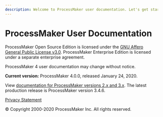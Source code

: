 ```yaml
---
description: Welcome to ProcessMaker user documentation. Let's get started.
---
```


# ProcessMaker User Documentation

ProcessMaker Open Source Edition is licensed under the [GNU Affero General Public License v3.0](https://github.com/ProcessMaker/spark/blob/develop/LICENSE.txt). ProcessMaker Enterprise Edition is licensed under a separate enterprise agreement.

ProcessMaker 4 user documentation may change without notice.

**Current version:** ProcessMaker 4.0.0, released January 24, 2020.

View [documentation for ProcessMaker versions 2.x and 3.x](https://wiki.processmaker.com/). The latest production release is ProcessMaker version 3.4.6.

[Privacy Statement](https://www.processmaker.com/privacy-statement)

© Copyright 2000-2020 ProcessMaker Inc. All rights reserved.

